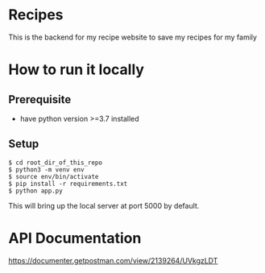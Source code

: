 # Recipes
This is the backend for my recipe website to save my recipes for my family

# How to run it locally
## Prerequisite
- have python version >=3.7 installed

## Setup

    $ cd root_dir_of_this_repo
    $ python3 -m venv env
    $ source env/bin/activate
    $ pip install -r requirements.txt
    $ python app.py
  
This will bring up the local server at port 5000 by default.

# API Documentation
https://documenter.getpostman.com/view/2139264/UVkgzLDT
